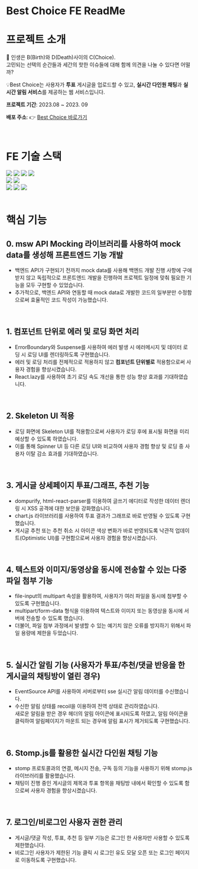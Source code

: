 # Best Choice FE ReadMe

# 프로젝트 소개
💭 인생은 B(Birth)와 D(Death)사이의 C(Choice). <br />
고민되는 선택의 순간들과 세간의 핫한 이슈들에 대해 함께 의견을 나눌 수 있다면 어떨까?

💡Best Choice는 사용자가 <b>투표</b> 게시글을 업로드할 수 있고, <b>실시간 다인원 채팅</b>과 <b>실시간 알림 서비스</b>를 제공하는 웹 서비스입니다. 

**프로젝트 기간**: 2023.08 ~ 2023. 09

**배포 주소**: 👉 <a href=https://best-choice-steel.vercel.app/> Best Choice 바로가기 </a>

<br />

# FE 기술 스택
<div>
  <img src="https://img.shields.io/badge/react-black?style=for-the-badge&logo=react&logoColor=61DAFB"></a>
  <img src="https://img.shields.io/badge/TypeScript-3178C6?style=for-the-badge&logo=typescript&logoColor=white"/></a>
  <img src="https://img.shields.io/badge/StyledComponents-DB7093?style=for-the-badge&logo=styledcomponents&logoColor=white"></a>
  <img src="https://img.shields.io/badge/Tailwind.css-06B6D4?style=for-the-badge&logo=tailwindcss&logoColor=white"/></a>
</div>
<div>
  <img src="https://img.shields.io/badge/recoil-3578E5?style=for-the-badge&logo=recoil&logoColor=black"></a>
  <img src="https://img.shields.io/badge/reactquery-FF4154?style=for-the-badge&logo=reactquery&logoColor=white"></a>
</div>
<div>
  <img src="https://img.shields.io/badge/Git-F05032?style=for-the-badge&logo=git&logoColor=white"/></a>
  <img src="https://img.shields.io/badge/GitHub-181717?style=for-the-badge&logo=github&logoColor=white"/></a>
  <img src="https://img.shields.io/badge/Figma-7E4DD2?style=for-the-badge&logo=figma&logoColor=white"/></a>
</div>

<br />

# 핵심 기능

## 0. msw API Mocking 라이브러리를 사용하여 mock data를 생성해 프론트엔드 기능 개발
   * 백엔드 API가 구현되기 전까지 mock data를 사용해 백엔드 개발 진행 사항에 구애받지 않고 독립적으로 프론트엔드 개발을 진행하여 프로젝트 일정에 맞춰 필요한 기능을 모두 구현할 수 있었습니다.
   * 추가적으로, 백엔드 API와 연동할 때 mock data로 개발한 코드의 일부분만 수정함으로써 효율적인 코드 작성이 가능했습니다.
<br />

## 1. 컴포넌트 단위로 에러 및 로딩 화면 처리
  * ErrorBoundary와 Suspense를 사용하여 에러 발생 시 에러메시지 및 데이터 로딩 시 로딩 UI를 렌더링하도록 구현했습니다.
  * 에러 및 로딩 처리를 전체적으로 적용하지 않고 <b>컴포넌트 단위별로</b> 적용함으로써 사용자 경험을 향상시켰습니다.
  * React.lazy를 사용하여 초기 로딩 속도 개선을 통한 성능 향상 효과를 기대하였습니다.
<br />

## 2. Skeleton UI 적용
  * 로딩 화면에 Skeleton UI를 적용함으로써 사용자가 로딩 후에 표시될 화면을 미리 예상할 수 있도록 하였습니다.
  * 이를 통해 Spinner UI 등 다른 로딩 UI와 비교하여 사용자 경험 향상 및 로딩 중 사용자 이탈 감소 효과를 기대하였습니다.
<br />

## 3. 게시글 상세페이지 투표/그래프, 추천 기능
  * dompurify, html-react-parser를 이용하여 글쓰기 에디터로 작성한 데이터 렌더링 시 XSS 공격에 대한 보안을 강화했습니다.
  * chart.js 라이브러리를 사용하여 투표 결과가 그래프로 바로 반영될 수 있도록 구현했습니다. 
  * 게시글 추천 또는 추천 취소 시 아이콘 색상 변화가 바로 반영되도록 낙관적 업데이트(Optimistic UI)를 구현함으로써 사용자 경험을 향상시켰습니다.
<br />

## 4. 텍스트와 이미지/동영상을 동시에 전송할 수 있는 다중 파일 첨부 기능
  * file-input의 multipart 속성을 활용하여, 사용자가 여러 파일을 동시에 첨부할 수 있도록 구현했습니다.
  * multipart/form-data 형식을 이용하여 텍스트와 이미지 또는 동영상을 동시에 서버에 전송할 수 있도록 했습니다.
  * 더불어, 파일 첨부 과정에서 발생할 수 있는 예기치 않은 오류를 방지하기 위해서 파일 용량에 제한을 두었습니다.
<br />

## 5. 실시간 알림 기능 (사용자가 투표/추천/댓글 반응을 한 게시글의 채팅방이 열린 경우)
  * EventSource API를 사용하여 서버로부터 sse 실시간 알림 데이터를 수신했습니다.
  * 수신한 알림 상태를 recoil을 이용하여 전역 상태로 관리하였습니다. <br />
        새로운 알림을 받은 경우 헤더의 알림 아이콘에 표시되도록 하였고, 알림 아이콘을 클릭하여 알림페이지가 마운트 되는 경우에 알림 표시가 제거되도록 구현했습니다.
<br />

## 6. Stomp.js를 활용한 실시간 다인원 채팅 기능
  * stomp 프로토콜과의 연결, 메시지 전송, 구독 등의 기능을 사용하기 위해 stomp.js 라이브러리를 활용했습니다.
  * 채팅이 진행 중인 게시글의 제목과 투표 항목을 채팅방 내에서 확인할 수 있도록 함으로써 사용자 경험을 향상시켰습니다.
<br />

## 7. 로그인/비로그인 사용자 권한 관리
  * 게시글/댓글 작성, 투표, 추천 등 일부 기능은 로그인 한 사용자만 사용할 수 있도록 제한했습니다.
  * 비로그인 사용자가 제한된 기능 클릭 시 로그인 유도 모달 오픈 또는 로그인 페이지로 이동하도록 구현했습니다.
